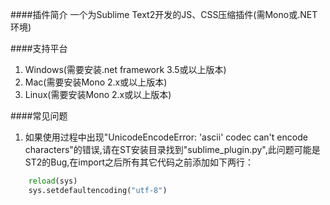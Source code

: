 ####插件简介
一个为Sublime Text2开发的JS、CSS压缩插件(需Mono或.NET环境)

####支持平台
1. Windows(需要安装.net framework 3.5或以上版本)
2. Mac(需要安装Mono 2.x或以上版本)
3. Linux(需要安装Mono 2.x或以上版本)

####常见问题
1. 如果使用过程中出现"UnicodeEncodeError: 'ascii' codec can't encode characters"的错误,请在ST安装目录找到"sublime_plugin.py",此问题可能是ST2的Bug,在import之后所有其它代码之前添加如下两行：

```python
	reload(sys)  
	sys.setdefaultencoding("utf-8")
```